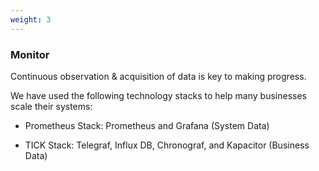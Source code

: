 ```yaml
---
weight: 3
---
```


### Monitor

Continuous observation & acquisition of data is key to making progress.

We have used the following technology stacks to help many businesses scale their systems:

- Prometheus Stack: Prometheus and Grafana (System Data)
  
- TICK Stack: Telegraf, Influx DB, Chronograf, and Kapacitor (Business Data)
